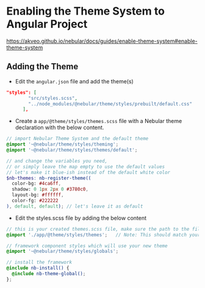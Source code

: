 

# Enabling the Theme System to Angular Project

https://akveo.github.io/nebular/docs/guides/enable-theme-system#enable-theme-system

## Adding the Theme

* Edit the `angular.json` file and add the theme(s)

```json
"styles": [
        "src/styles.scss",
        "../node_modules/@nebular/theme/styles/prebuilt/default.css"
      ],
```

* Create a `app/@theme/styles/themes.scss` file with a Nebular theme declaration with the below content.

```scss
// import Nebular Theme System and the default theme
@import '~@nebular/theme/styles/theming';
@import '~@nebular/theme/styles/themes/default';

// and change the variables you need, 
// or simply leave the map empty to use the default values
// let's make it blue-ish instead of the default white color
$nb-themes: nb-register-theme((
  color-bg: #4ca6ff,
  shadow: 0 1px 2px 0 #3780c0,
  layout-bg: #ffffff,
  color-fg: #222222
), default, default); // let's leave it as default
```

* Edit the styles.scss file by adding the below content

```scss
// this is your created themes.scss file, make sure the path to the file is correct
@import './app/@theme/styles/themes';   // Note: This should match your newly created themes.scss

// framework component styles which will use your new theme
@import '~@nebular/theme/styles/globals';

// install the framework
@include nb-install() {
  @include nb-theme-global();
};
```

